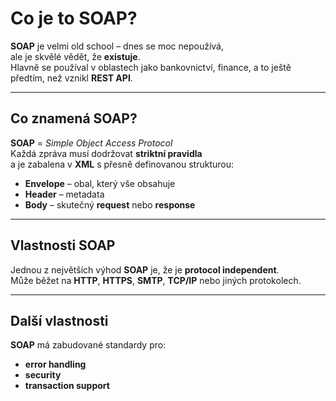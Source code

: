 # Co je to SOAP?

**SOAP** je velmi old school – dnes se moc nepoužívá,  
ale je skvělé vědět, že **existuje**.  
Hlavně se používal v oblastech jako bankovnictví, finance, a to ještě předtím, než vznikl **REST API**.

---

## Co znamená SOAP?

**SOAP** = *Simple Object Access Protocol*  
Každá zpráva musí dodržovat **striktní pravidla**  
a je zabalena v **XML** s přesně definovanou strukturou:

- **Envelope** – obal, který vše obsahuje  
- **Header** – metadata  
- **Body** – skutečný **request** nebo **response**

---

## Vlastnosti SOAP

Jednou z největších výhod **SOAP** je, že je **protocol independent**.  
Může běžet na **HTTP**, **HTTPS**, **SMTP**, **TCP/IP** nebo jiných protokolech.

---

## Další vlastnosti

**SOAP** má zabudované standardy pro:

- **error handling**  
- **security**  
- **transaction support**
